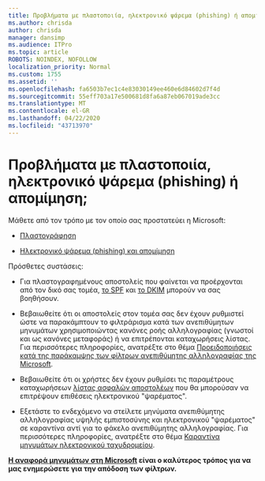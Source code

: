 ```yaml
---
title: Προβλήματα με πλαστοποιία, ηλεκτρονικό ψάρεμα (phishing) ή απομίμηση;
ms.author: chrisda
author: chrisda
manager: dansimp
ms.audience: ITPro
ms.topic: article
ROBOTS: NOINDEX, NOFOLLOW
localization_priority: Normal
ms.custom: 1755
ms.assetid: ''
ms.openlocfilehash: fa6503b7ec1c4e83030149ee460e6d84602d7f4d
ms.sourcegitcommit: 55eff703a17e500681d8fa6a87eb067019ade3cc
ms.translationtype: MT
ms.contentlocale: el-GR
ms.lasthandoff: 04/22/2020
ms.locfileid: "43713970"
---
```

# <a name="issues-with-spoofing-phishing-or-impersonation"></a>Προβλήματα με πλαστοποιία, ηλεκτρονικό ψάρεμα (phishing) ή απομίμηση;

Μάθετε από τον τρόπο με τον οποίο σας προστατεύει η Microsoft:

- [Πλαστογράφηση](https://docs.microsoft.com/office365/securitycompliance/anti-spoofing-protection)

- [Ηλεκτρονικό ψάρεμα (phishing) και απομίμηση](https://docs.microsoft.com/office365/securitycompliance/atp-anti-phishing)

Πρόσθετες συστάσεις:

- Για πλαστογραφημένους αποστολείς που φαίνεται να προέρχονται από τον δικό σας τομέα, [το SPF](https://docs.microsoft.com/office365/securitycompliance/set-up-spf-in-office-365-to-help-prevent-spoofing) και [το DKIM](https://docs.microsoft.com/office365/securitycompliance/use-dkim-to-validate-outbound-email) μπορούν να σας βοηθήσουν.

- Βεβαιωθείτε ότι οι αποστολείς στον τομέα σας δεν έχουν ρυθμιστεί ώστε να παρακάμπτουν το φιλτράρισμα κατά των ανεπιθύμητων μηνυμάτων χρησιμοποιώντας κανόνες ροής αλληλογραφίας (γνωστοί και ως κανόνες μεταφοράς) ή να επιτρέπονται καταχωρήσεις λίστας. Για περισσότερες πληροφορίες, ανατρέξτε στο θέμα [Προειδοποιήσεις κατά της παράκαμψης των φίλτρων ανεπιθύμητης αλληλογραφίας της Microsoft](https://docs.microsoft.com/exchange/troubleshoot/antispam/cautions-against-bypassing-spam-filters).

- Βεβαιωθείτε ότι οι χρήστες δεν έχουν ρυθμίσει τις παραμέτρους καταχωρήσεων [λίστας ασφαλών αποστολέων](https://support.office.com/article/BE1BAEA0-BEAB-4A30-B968-9004332336CE) που θα μπορούσαν να επιτρέψουν επιθέσεις ηλεκτρονικού "ψαρέματος".

- Εξετάστε το ενδεχόμενο να στείλετε μηνύματα ανεπιθύμητης αλληλογραφίας υψηλής εμπιστοσύνης και ηλεκτρονικού "ψαρέματος" σε καραντίνα αντί για το φάκελο ανεπιθύμητης αλληλογραφίας. Για περισσότερες πληροφορίες, ανατρέξτε στο θέμα [Καραντίνα μηνυμάτων ηλεκτρονικού ταχυδρομείου](https://docs.microsoft.com/office365/securitycompliance/quarantine-email-messages).

**[Η αναφορά μηνυμάτων στη Microsoft](https://support.office.com/article/b5caa9f1-cdf3-4443-af8c-ff724ea719d2) είναι ο καλύτερος τρόπος για να μας ενημερώσετε για την απόδοση των φίλτρων.**
